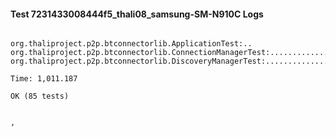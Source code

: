 #### Test 7231433008444f5_thali08_samsung-SM-N910C Logs


```

org.thaliproject.p2p.btconnectorlib.ApplicationTest:..
org.thaliproject.p2p.btconnectorlib.ConnectionManagerTest:..........................
org.thaliproject.p2p.btconnectorlib.DiscoveryManagerTest:................................................

Time: 1,011.187

OK (85 tests)


,
```
